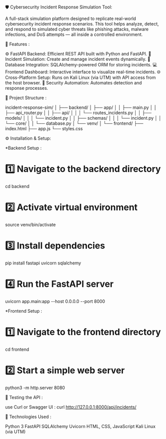 🛡️ Cybersecurity Incident Response Simulation Tool:

A full-stack simulation platform designed to replicate real-world cybersecurity incident response scenarios.
This tool helps analyze, detect, and respond to simulated cyber threats like phishing attacks, malware infections, and DoS attempts — all inside a controlled environment.

🚀 Features :

⚙️ FastAPI Backend: Efficient REST API built with Python and FastAPI.
🔐 Incident Simulation: Create and manage incident events dynamically.
🧠 Database Integration: SQLAlchemy-powered ORM for storing incidents.
💻 Frontend Dashboard: Interactive interface to visualize real-time incidents.
🌐 Cross-Platform Setup: Runs on Kali Linux (via UTM) with API access from the host browser.
🧩 Security Automation: Automates detection and response processes.

🧱 Project Structure :

incident-response-sim/
│
├── backend/
│   ├── app/
│   │   ├── main.py
│   │   ├── api_router.py
│   │   ├── api/
│   │   │   └── routes_incidents.py
│   │   ├── models/
│   │   │   └── incident.py
│   │   ├── schemas/
│   │   │   └── incident.py
│   │   └── core/
│   │       └── database.py
│   └── venv/
│
└── frontend/
    ├── index.html
    ├── app.js
    └── styles.css


⚙️ Installation & Setup:

*Backend Setup :

# 1️⃣ Navigate to the backend directory
cd backend

# 2️⃣ Activate virtual environment
source venv/bin/activate

# 3️⃣ Install dependencies
pip install fastapi uvicorn sqlalchemy

# 4️⃣ Run the FastAPI server
uvicorn app.main:app --host 0.0.0.0 --port 8000

*Frontend Setup :

# 1️⃣ Navigate to the frontend directory
cd frontend

# 2️⃣ Start a simple web server
python3 -m http.server 8080

🧪 Testing the API :

use Curl or Swagger UI :
curl http://127.0.0.1:8000/api/incidents/

🧰 Technologies Used :

Python 3
FastAPI
SQLAlchemy
Uvicorn
HTML, CSS, JavaScript
Kali Linux (via UTM)













